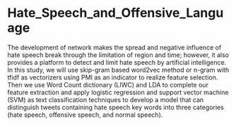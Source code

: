 # Hate_Speech_and_Offensive_Language

The development of network makes the spread and negative influence of hate speech break through the limitation of
region and time; however, it also provides a platform to detect and limit hate speech by artificial intelligence. In this
study, we will use skip-gram based word2vec method or n-gram with tfidf as vectorizers using PMI as an indicator to
realize feature selection. Then we use Word Count dictionary (LIWC) and LDA to complete our feature extraction
and apply logistic regression and support vector machine (SVM) as text classification techniques to develop a model
that can distinguish tweets containing hate speech key words into three categories (hate speech, offensive speech, and
normal speech).